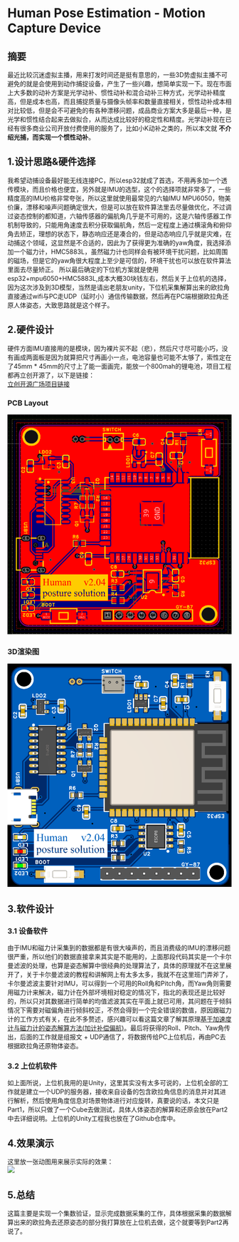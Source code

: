 # Human Pose Estimation - Motion Capture Device
## 摘要

最近比较沉迷虚拟主播，用来打发时间还是挺有意思的，一些3D势虚拟主播不可避免的就是会使用到动作捕捉设备，产生了一些兴趣，想简单实现一下。现在市面上大多数的动补方案是光学动补、惯性动补和混合动补三种方式，光学动补精度高，但是成本也高，而且捕捉质量与摄像头帧率和数量直接相关，惯性动补成本相对比较低，但是会不可避免的有各种漂移问题，成品商业方案大多是最后一种，是光学和惯性结合起来去做拟合，从而达成比较好的稳定性和精度。光学动补现在已经有很多商业公司开放付费使用的服务了，比如小K动补之类的，所以本文就 **不介绍光捕，而实现一个惯性动补**。    
<!-- more -->

## 1.设计思路&硬件选择
我希望动捕设备最好能无线连接PC，所以esp32就成了首选，不用再多加一个透传模块，而且价格也便宜，另外就是IMU的选型，这个的选择项就非常多了，一些精度高的IMU价格非常夸张，所以这里就使用最常见的六轴IMU MPU6050，物美价廉，漂移和噪声问题确定很大，但是可以放在软件算法里去尽量做优化，不过调过姿态控制的都知道，六轴传感器的偏航角几乎是不可用的，这是六轴传感器工作机制导致的，只能用角速度去积分获取偏航角，然后一定程度上通过横滚角和俯仰角去矫正，理想的状态下，静态响应还是凑合的，但是动态响应几乎就是灾难，在动捕这个领域，这显然是不合适的，因此为了获得更为准确的yaw角度，我选择添加一个磁力计，HMC5883L，虽然磁力计也同样会有被环境干扰问题，比如周围的磁场，但是它的yaw角很大程度上至少是可信的，环境干扰也可以放在软件算法里面去尽量矫正。
所以最后确定的下位机方案就是使用esp32+mpu6050+HMC5883L,成本大概30块钱左右，然后关于上位机的选择，因为这次涉及到3D模型，当然是请出老朋友unity，下位机采集解算出来的欧拉角直接通过wifi与PC走UDP（延时小）通信传输数据，然后再在PC端根据欧拉角还原人体姿态，大致思路就是这个样子。       

## 2.硬件设计
硬件方面IMU直接用的是模块，因为裸片买不起（悲），然后尺寸尽可能小巧，没有画成两面板是因为就算把尺寸再画小一点，电池容量也可能不太够了，索性定在了45mm * 45mm的尺寸上了能一面画完，能放一个800mah的锂电池，项目工程都再立创开源了，以下是链接：   
[立创开源广场项目链接](https://oshwhub.com/isninesun/hpsv204)

### PCB Layout
![](https://raw.githubusercontent.com/isNineSun/img_repository/main/%24MJ%7BUE%2403%7DLU1%25THN1PR5%5DH.png)    
### 3D渲染图
![](https://raw.githubusercontent.com/isNineSun/img_repository/main/3D.png)    

## 3.软件设计    
### 3.1 设备软件
由于IMU和磁力计采集到的数据都是有很大噪声的，而且消费级的IMU的漂移问题很严重，所以他们的数据直接拿来其实是不能用的，上面那段代码其实是一个卡尔曼滤波的处理，也算是姿态解算中很经典的处理算法了，具体的原理就不在这里展开了，关于卡尔曼滤波的教程和讲解网上有太多太多，我就不在这里班门弄斧了，卡尔曼滤波主要针对IMU，可以得到一个可用的Roll角和Pitch角，而Yaw角则需要用磁力计来解决，磁力计在外部坏境相对稳定的情况下，指北的表现还是比较好的，所以只对其数据进行简单的均值滤波其实在平面上就已可用，其问题在于倾斜情况下需要对磁偏角进行倾斜校正，不然会得到一个完全错误的数值，原因跟磁力计的工作方式有关，在此不多赘述，感兴趣可以看这篇文章了解其原理[基于加速度计与磁力计的姿态解算方法(加计补偿偏航)](https://zhuanlan.zhihu.com/p/61765669。)。最后将获得的Roll、Pitch、Yaw角传出，后面的工作就是组报文 + UDP通信了，将数据传给PC上位机后，再由PC去根据欧拉角还原物体姿态。    

### 3.2 上位机软件
如上面所说，上位机我用的是Unity，这里其实没有太多可说的，上位机全部的工作就是建立一个UDP的服务器，接收来自设备的包含欧拉角信息的消息并对其进行解析，然后使用角度信息对场景物体进行对应旋转，真要说的话，本文只是Part1，所以只做了一个Cube去做测试，具体人体姿态的解算和还原会放在Part2中去详细说明。上位机的Unity工程我也放在了Github仓库中。    

## 4.效果演示
这里放一张动图用来展示实际的效果：    
![](https://raw.githubusercontent.com/isNineSun/img_repository/main/test%2000_00_00-00_00_30.gif)

## 5.总结
这篇主要是实现一个集数验证，显示完成数据采集的工作，具体根据采集的数据解算出来的欧拉角去还原姿态的部分我打算放在上位机去做，这个就要等到Part2再说了。

